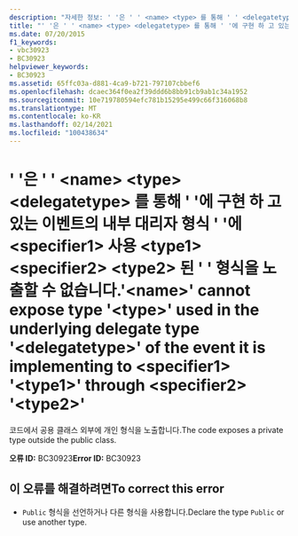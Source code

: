 ```yaml
---
description: "자세한 정보: ' '은 ' ' <name> <type> 를 통해 ' ' <delegatetype> 에 구현 하 고 있는 이벤트의 내부 대리자 형식 ' '에 사용 <specifier1> 된 <type1> <specifier2> <type2> ' ' 형식을 노출할 수 없습니다."
title: "' '은 ' ' <name> <type> <delegatetype> 를 통해 ' '에 구현 하 고 있는 이벤트의 내부 대리자 형식 ' '에 <specifier1> 사용 <type1> <specifier2> <type2> 된 ' ' 형식을 노출할 수 없습니다."
ms.date: 07/20/2015
f1_keywords:
- vbc30923
- BC30923
helpviewer_keywords:
- BC30923
ms.assetid: 65ffc03a-d881-4ca9-b721-797107cbbef6
ms.openlocfilehash: dcaec364f0ea2f39ddd6b8bb91cb9ab1c34a1952
ms.sourcegitcommit: 10e719780594efc781b15295e499c66f316068b8
ms.translationtype: MT
ms.contentlocale: ko-KR
ms.lasthandoff: 02/14/2021
ms.locfileid: "100438634"
---
```

# <a name="name-cannot-expose-type-type-used-in-the-underlying-delegate-type-delegatetype-of-the-event-it-is-implementing-to-specifier1-type1-through-specifier2-type2"></a><span data-ttu-id="543ea-103">' '은 ' ' \<name> \<type> \<delegatetype> 를 통해 ' '에 구현 하 고 있는 이벤트의 내부 대리자 형식 ' '에 \<specifier1> 사용 \<type1> \<specifier2> \<type2> 된 ' ' 형식을 노출할 수 없습니다.</span><span class="sxs-lookup"><span data-stu-id="543ea-103">'\<name>' cannot expose type '\<type>' used in the underlying delegate type '\<delegatetype>' of the event it is implementing to \<specifier1> '\<type1>' through \<specifier2> '\<type2>'</span></span>

<span data-ttu-id="543ea-104">코드에서 공용 클래스 외부에 개인 형식을 노출합니다.</span><span class="sxs-lookup"><span data-stu-id="543ea-104">The code exposes a private type outside the public class.</span></span>  
  
 <span data-ttu-id="543ea-105">**오류 ID:** BC30923</span><span class="sxs-lookup"><span data-stu-id="543ea-105">**Error ID:** BC30923</span></span>  
  
## <a name="to-correct-this-error"></a><span data-ttu-id="543ea-106">이 오류를 해결하려면</span><span class="sxs-lookup"><span data-stu-id="543ea-106">To correct this error</span></span>  
  
- <span data-ttu-id="543ea-107">`Public` 형식을 선언하거나 다른 형식을 사용합니다.</span><span class="sxs-lookup"><span data-stu-id="543ea-107">Declare the type `Public` or use another type.</span></span>
